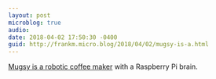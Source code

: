 ```yaml
---
layout: post
microblog: true
audio: 
date: 2018-04-02 17:50:30 -0400
guid: http://frankm.micro.blog/2018/04/02/mugsy-is-a.html
---
```

[Mugsy is a robotic coffee maker](https://www.kickstarter.com/projects/413243358/mugsy-the-open-source-robotic-coffee-maker) with a Raspberry Pi brain. 

